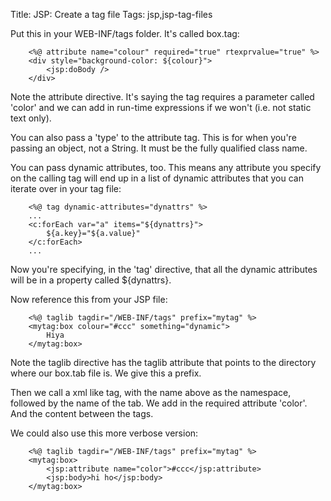Title: JSP: Create a tag file
Tags: jsp,jsp-tag-files

Put this in your WEB-INF/tags folder. It's called box.tag:

		<%@ attribute name="colour" required="true" rtexprvalue="true" %>
		<div style="background-color: ${colour}">
			<jsp:doBody />
		</div>

Note the attribute directive. It's saying the tag requires a parameter called 'color' and we can add in run-time expressions if we won't (i.e. not static text only).

You can also pass a 'type' to the attribute tag. This is for when you're passing an object, not a String. It must be the fully qualified class name.

You can pass dynamic attributes, too. This means any attribute you specify on the calling tag will end up in a list of dynamic attributes that you can iterate over in your tag file:

		<%@ tag dynamic-attributes="dynattrs" %>
		...
		<c:forEach var="a" items="${dynattrs}">
			${a.key}="${a.value}"
		</c:forEach>
		...

Now you're specifying, in the 'tag' directive, that all the dynamic attributes will be in a property called ${dynattrs}.

Now reference this from your JSP file:

		<%@ taglib tagdir="/WEB-INF/tags" prefix="mytag" %> 
		<mytag:box colour="#ccc" something="dynamic">
			Hiya
		</mytag:box>

Note the taglib directive has the taglib attribute that points to the directory where our box.tab file is. We give this a prefix.

Then we call a xml like tag, with the name above as the namespace, followed by the name of the tab. We add in the required attribute 'color'. And the content between the tags.

We could also use this more verbose version:

		<%@ taglib tagdir="/WEB-INF/tags" prefix="mytag" %> 
		<mytag:box>
			<jsp:attribute name="color">#ccc</jsp:attribute>
			<jsp:body>hi ho</jsp:body>
		</mytag:box>
